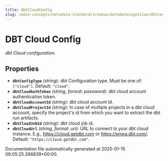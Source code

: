 ```yaml
---
title: dbtCloudConfig
slug: /main-concepts/metadata-standard/schemas/metadataingestion/dbtconfig/dbtcloudconfig
---
```


# DBT Cloud Config

*dbt Cloud configuration.*

## Properties

- **`dbtConfigType`** *(string)*: dbt Configuration type. Must be one of: `["cloud"]`. Default: `"cloud"`.
- **`dbtCloudAuthToken`** *(string, format: password)*: dbt cloud account authentication token.
- **`dbtCloudAccountId`** *(string)*: dbt cloud account Id.
- **`dbtCloudProjectId`** *(string)*: In case of multiple projects in a dbt cloud account, specify the project's id from which you want to extract the dbt run artifacts.
- **`dbtCloudJobId`** *(string)*: dbt cloud job id.
- **`dbtCloudUrl`** *(string, format: uri)*: URL to connect to your dbt cloud instance. E.g., https://cloud.getdbt.com or https://emea.dbt.com/. Default: `"https://cloud.getdbt.com"`.


Documentation file automatically generated at 2025-01-15 09:05:25.266839+00:00.
